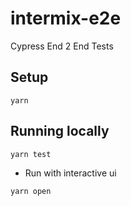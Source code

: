 # intermix-e2e

Cypress End 2 End Tests


## Setup

```
yarn
```

## Running locally

```
yarn test
```

- Run with interactive ui

```
yarn open
```
